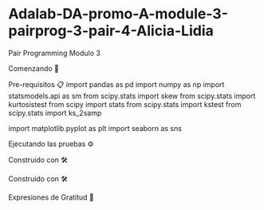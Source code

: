 # Adalab-DA-promo-A-module-3-pairprog-3-pair-4-Alicia-Lidia

Pair Programming Modulo 3


Comenzando 🚀

Pre-requisitos 📋
import pandas as pd
import numpy as np
import statsmodels.api as sm 
from scipy.stats import skew 
from scipy.stats import kurtosistest 
from scipy import stats
from scipy.stats import kstest 
from scipy.stats import ks_2samp

import matplotlib.pyplot as plt
import seaborn as sns

Ejecutando las pruebas ⚙️


Construido con 🛠️


Construido con 🛠️

Expresiones de Gratitud 🎁
